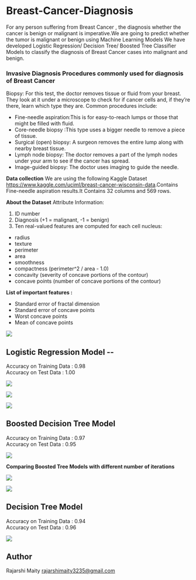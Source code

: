 # Breast-Cancer-Diagnosis

For any person suffering from Breast Cancer , the diagnosis whether the cancer is benign or malignant is imperative.We are going to predict whether the tumor is malignant or benign using Machine Learning Models
We have developed  Logistic Regression/ Decision Tree/ Boosted Tree Classifier Models to classify the diagnosis of Breast Cancer cases into malignant and benign.

### Invasive Diagnosis Procedures commonly used for diagnosis of Breast Cancer

Biopsy: For this test, the doctor removes tissue or fluid from your breast. They look at it under a microscope to check for if cancer cells and, if they’re there, learn which   type they are. Common procedures include:
- Fine-needle aspiration:This is for easy-to-reach lumps or those that might be filled with fluid.
- Core-needle biopsy :This type uses a bigger needle to remove a piece of tissue.
- Surgical (open) biopsy: A surgeon removes the entire lump along with nearby breast tissue.
- Lymph node biopsy: The doctor removes a part of the lymph nodes under your arm to see if the cancer has spread.
- Image-guided biopsy: The doctor uses imaging to guide the needle.


**Data collection**
We are using the following Kaggle Dataset <https://www.kaggle.com/uciml/breast-cancer-wisconsin-data>.Contains Fine-needle aspiration results.It Contains 32 columns and 569 rows.

**About the Dataset**
Attribute Information:
1) ID number    
2) Diagnosis (+1 = malignant, -1 = benign) 
3) Ten real-valued features are computed for each cell nucleus:
  - radius 
  - texture 
  - perimeter 
  - area 
  - smoothness 
  - compactness (perimeter^2 / area - 1.0)
  - concavity (severity of concave portions of the contour) 
  - concave points (number of concave portions of the contour)

**List of important features :**
- Standard error of fractal dimension
- Standard error of concave points
- Worst concave points
- Mean of concave points

![](images/Viz1.png)

## Logistic Regression Model --

Accuracy on Training Data : 0.98                                                                                                      
Accuracy on Test Data : 1.00 

![](images/lg2.png)

![](images/lg1.png)

![](images/lg3.png)

## Boosted Decision Tree Model

Accuracy on Training Data : 0.97          
Accuracy on Test Data : 0.95

![](images/Dt3.png)

**Comparing Boosted Tree Models with different number of iterations**

![](images/Dt1.png)

![](images/Dt2.png)

## Decision Tree Model

Accuracy on Training Data : 0.94             
Accuracy on Test Data : 0.96

![](images/D1.png)

## Author
Rajarshi Maity
rajarshimaity3235@gmail.com


